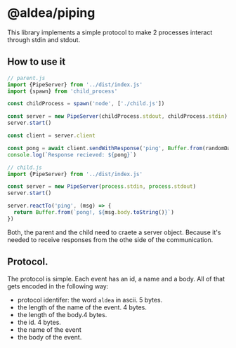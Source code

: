 # @aldea/piping

This library implements a simple protocol to make 2 processes interact through stdin and stdout.

## How to use it

```js
// parent.js
import {PipeServer} from '../dist/index.js'
import {spawn} from 'child_process'

const childProcess = spawn('node', ['./child.js'])

const server = new PipeServer(childProcess.stdout, childProcess.stdin)
server.start()

const client = server.client

const pong = await client.sendWithResponse('ping', Buffer.from(randomData))
console.log(`Response recieved: ${pong}`)
```

```js
// child.js
import {PipeServer} from '../dist/index.js'

const server = new PipeServer(process.stdin, process.stdout)
server.start()

server.reactTo('ping', (msg) => {
  return Buffer.from(`pong!, ${msg.body.toString()}`)
})
```

Both, the parent and the child need to craete a server object. Because it's needed to receive
responses from the othe side of the communication.

## Protocol.

The protocol is simple. Each event has an id, a name and a body. All of that gets encoded in the following way:

- protocol identifer: the word `aldea` in ascii. 5 bytes.
- the length of the name of the event. 4 bytes.
- the length of the body.4 bytes.
- the id. 4 bytes.
- the name of the event
- the body of the event.



